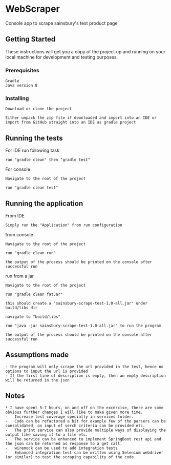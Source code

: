 # WebScraper
Console app to scrape sainsbury's test product page

## Getting Started

These instructions will get you a copy of the project up and running on your local machine for development and testing purposes.

### Prerequisites

```
Gradle
Java version 8
```

### Installing

```
Download or clone the project
```

```
Either unpack the zip file if downloaded and import into an IDE or import from GitHub straight into an IDE as gradle project
```


## Running the tests

For IDE run following task

```
run "gradle clean" then "gradle test"
```

For console

```
Navigate to the root of the project

run "gradle clean test"
```

## Running the application

From IDE

```
Simply run the "Application" from run configuration
```

from console

```
Navigate to the root of the project

run "gradle clean run"

the output of the process should be printed on the console after successful run
```

run from a jar

```
Navigate to the root of the project

run "gradle clean fatJar"

this should create a "sainsbury-scrape-test-1.0-all.jar" under build/libs dir

navigate to "build/libs"

run "java -jar sainsbury-scrape-test-1.0-all.jar" to run the program

the output of the process should be printed on the console after successful run
```

## Assumptions made

    - the program will only scrape the url provided in the test, hence no options to input the url is provided
    - If the first line of description is empty, then an empty description will be returned in the json

## Notes

    * I have spent 5-7 hours, on and off on the excercise, there are some obvious further changes I will like to make given more time.
    -   Increase test coverage specially in services folder.
    -   Code can be refactored a bit for example few of the parsers can be consolidated, an input of serch criteria can be provided etc.
    -   The print service can also provide multiple ways of displaying the output like saving it to a file etc.
    -   The service can be enhanced to implement SpringBoot rest api and the json can be returned as response to a get call.
    -   wiremock can be used to add integration tests
    -   Enhanced integration test can be written using Selenium webdriver (or similar) to test the scraping capability of the code.
